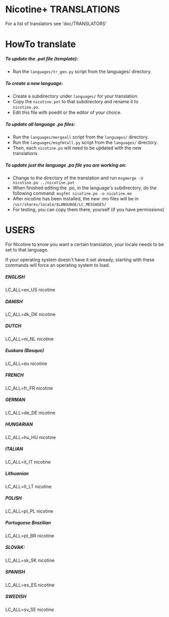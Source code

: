 # Nicotine+ TRANSLATIONS

For a list of translators see 'doc/TRANSLATORS'

# HowTo translate

##### To update the .pot file (template):
* Run the `languages/tr_gen.py` script from the languages/ directory.

##### To create a new language:
* Create a subdirectory under `languages/` for your translation.
* Copy the `nicotine.pot` to that subdirectory and rename it to `nicotine.po`.
* Edit this file with poedit or the editor of your choice.

##### To update all language .po files:
* Run the `languages/mergeall` script from the  `languages/` directory.
* Run the `languages/msgfmtall.py` script from the `languages/` directory.
* Then, each `nicotine.po` will need to be updated with the new translations.

##### To update just the language .po file you are working on:
* Change to the directory of the translation and run `msgmerge -U nicotine.po ../nicotine.pot`
* When finished editing the .po, in the language's subdirectory, do the following command: `msgfmt nicotine.po -o nicotine.mo`
* After nicotine has been installed, the new .mo files will be in `/usr/shares/locale/$LANGUAGE/LC_MESSAGES/`
* For testing, you can copy them there, yourself (if you have permissions)

# USERS

For Nicotine to know you want a certain translation, your locale needs to be set to that language.

If your operating system doesn't have it set already, starting with these commands will force an operating system to load.

##### ENGLISH
LC_ALL=en_US nicotine

##### DANISH
LC_ALL=dk_DK nicotine

##### DUTCH
LC_ALL=nl_NL nicotine

##### Euskara (Basque)
LC_ALL=eu nicotine

##### FRENCH
LC_ALL=fr_FR nicotine

##### GERMAN
LC_ALL=de_DE nicotine

##### HUNGARIAN
LC_ALL=hu_HU nicotine

##### ITALIAN
LC_ALL=it_IT nicotine

##### Lithuanian
LC_ALL=lt_LT nicotine

##### POLISH
LC_ALL=pl_PL nicotine

##### Portuguese Brazilian
LC_ALL=pt_BR nicotine

##### SLOVAK:
LC_ALL=sk_SK nicotine

##### SPANISH
LC_ALL=es_ES nicotine

##### SWEDISH
LC_ALL=sv_SE nicotine
